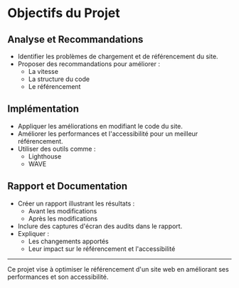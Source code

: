# Objectifs du Projet

## Analyse et Recommandations

- Identifier les problèmes de chargement et de référencement du site.
- Proposer des recommandations pour améliorer :
  - La vitesse
  - La structure du code
  - Le référencement

## Implémentation

- Appliquer les améliorations en modifiant le code du site.
- Améliorer les performances et l'accessibilité pour un meilleur référencement.
- Utiliser des outils comme :
  - Lighthouse
  - WAVE

## Rapport et Documentation

- Créer un rapport illustrant les résultats :
  - Avant les modifications
  - Après les modifications
- Inclure des captures d'écran des audits dans le rapport.
- Expliquer :
  - Les changements apportés
  - Leur impact sur le référencement et l'accessibilité

---

Ce projet vise à optimiser le référencement d'un site web en améliorant ses performances et son accessibilité.
